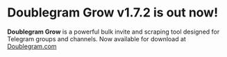 # Doublegram Grow v1.7.2 is out now! 

**Doublegram Grow** is a powerful bulk invite and scraping tool designed for Telegram groups and channels. Now available for download at [Doublegram.com](https://www.doublegram.com)




